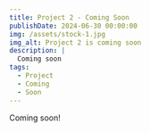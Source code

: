 ```yaml
---
title: Project 2 - Coming Soon
publishDate: 2024-06-30 00:00:00
img: /assets/stock-1.jpg
img_alt: Project 2 is coming soon
description: |
  Coming soon
tags:
  - Project
  - Coming
  - Soon
---
```


Coming soon!